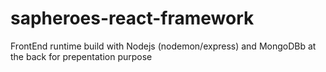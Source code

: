 # sapheroes-react-framework
FrontEnd runtime build with Nodejs (nodemon/express) and MongoDBb at the back for prepentation purpose 
